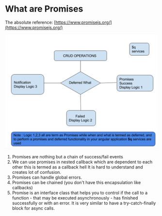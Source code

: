 # What are Promises

The absolute reference: [https://www.promisejs.org/](https://www.promisejs.org/)

![](../.gitbook/assets/screen-shot-2017-02-02-at-4.15.35-am.png)

1. Promises are nothing but a chain of success/fail events
2. We can use promises in nested callback which are dependent to each other this is termed as a callback hell It is hard to understand and creates lot of confusion.
3. Promises can handle global errors.
4. Promises can be chained \(you don't have this encapsulation like callbacks\)
5. Promise is an interface class that helps you to control if the call to a function - that may be executed asynchronously - has finished successfully or with an error. It is very similar to have a try-catch-finally block for async calls.


